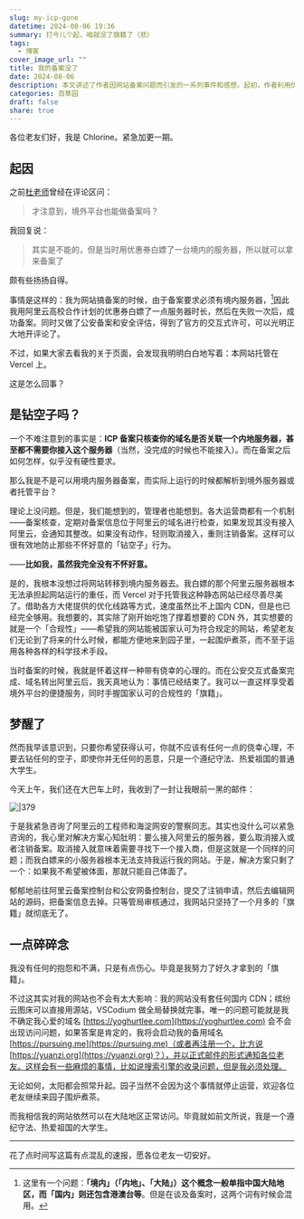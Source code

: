 ```yaml
---
slug: my-icp-gone
datetime: 2024-08-06 19:36
summary: 打今儿个起，咱就没了旗籍了（悲）
tags:
  - 博客
cover_image_url: ""
title: 我的备案没了
date: 2024-08-06
description: 本文讲述了作者因网站备案问题而引发的一系列事件和感想。起初，作者利用优惠券在境内服务器上完成网站备案，但是网站实际托管在Vercel上。但后来收到阿里云的核查和整改通知。面对这一情况，作者选择了注销备案，并分享了这一过程中的无奈和继续网站运营的打算。
categories: 百草园
draft: false
share: true
---
```

各位老友们好，我是 Chlorine。紧急加更一期。

## 起因

之前[杜老师](https://dusays.com)曾经在评论区问：

> 才注意到，境外平台也能做备案吗？

我回复说：

> 其实是不能的，但是当时用优惠券白嫖了一台境内的服务器，所以就可以拿来备案了

颇有些扬扬自得。

事情是这样的：我为网站搞备案的时候，由于备案要求必须有境内服务器，[^1]因此我用阿里云高校合作计划的优惠券白嫖了一点服务器时长，然后在失败一次后，成功备案。同时又做了公安备案和安全评估，得到了官方的交互式许可，可以光明正大地开评论了。

不过，如果大家去看我的关于页面，会发现我明明白白地写着：本网站托管在 Vercel 上。

这是怎么回事？

## 是钻空子吗？

一个不难注意到的事实是：**ICP 备案只核查你的域名是否关联一个内地服务器，甚至都不需要你接入这个服务器**（当然，没完成的时候也不能接入）。而在备案之后如何怎样，似乎没有硬性要求。

那么我是不是可以用境内服务器备案，而实际上运行的时候都解析到境外服务器或者托管平台？

理论上没问题。但是，我们能想到的，管理者也能想到。各大运营商都有一个机制——备案核查，定期对备案信息位于阿里云的域名进行检查，如果发现其没有接入阿里云，会通知其整改。如果没有动作，轻则取消接入，重则注销备案。这样可以很有效地防止那些不怀好意的「钻空子」行为。

——**比如我，虽然我完全没有不怀好意。**

是的，我根本没想过将网站转移到境内服务器去。我白嫖的那个阿里云服务器根本无法承担起网站运行的重任，而 Vercel 对于托管我这种静态网站已经尽善尽美了。借助各方大佬提供的优化线路等方式，速度虽然比不上国内 CDN，但是也已经完全够用。我想要的，其实除了刚开始吃饱了撑着想要的 CDN 外，其实想要的就是一个「合规性」——希望我的网站能被国家认可为符合规定的网站，希望老友们无论到了将来的什么时候，都能方便地来到园子里，一起围炉煮茶，而不至于运用各种各样的科学技术手段。

当时备案的时候，我就是怀着这样一种带有侥幸的心理的。而在公安交互式备案完成、域名转出阿里云后，我天真地认为：事情已经结束了。我可以一直这样享受着境外平台的便捷服务，同时手握国家认可的合规性的「旗籍」。

## 梦醒了

然而我早该意识到，只要你希望获得认可，你就不应该有任何一点的侥幸心理，不要去钻任何的空子，即使你并无任何的恶意，只是一个遵纪守法、热爱祖国的普通大学生。

今天上午，我们还在大巴车上时，我收到了一封让我眼前一黑的邮件：

![|379](https://img.clnya.fun/IMG-20240806190831.avif "该来的总是要来")

于是我紧急咨询了阿里云的工程师和海淀网安的警察同志。其实也没什么可以紧急咨询的，我心里对解决方案心知肚明：要么接入阿里云的服务器，要么取消接入或者注销备案。取消接入就意味着需要寻找下一个接入商，但是这就是一个同样的问题；而我白嫖来的小服务器根本无法支持我运行我的网站。于是，解决方案只剩了一个：如果我不希望被体面，那就只能自己体面了。

郁郁地前往阿里云备案控制台和公安网备控制台，提交了注销申请，然后去编辑网站的源码，把备案信息去掉。只等管局审核通过，我网站只坚持了一个月多的「旗籍」就彻底无了。

## 一点碎碎念

我没有任何的抱怨和不满，只是有点伤心。毕竟是我努力了好久才拿到的「旗籍」。

不过这其实对我的网站也不会有太大影响：我的网站没有套任何国内 CDN；缤纷云图床可以直接用源站，VSCodium 做全局替换就完事。唯一的问题可能就是我不确定我心爱的域名 [https://yoghurtlee.com](https://yoghurtlee.com) 会不会出现访问问题，如果答案是肯定的，我将会启动我的备用域名 [https://pursuing.me](https://pursuing.me)（或者再注册一个，比方说 [https://yuanzi.org](https://yuanzi.org)？），并以正式邮件的形式通知各位老友。这样会有一些麻烦的事情，比如说搜索引擎的收录问题，但是我必须处理。

无论如何，太阳都会照常升起。园子当然不会因为这个事情就停止运营，欢迎各位老友继续来园子围炉煮茶。

而我相信我的网站依然可以在大陆地区正常访问。毕竟就如前文所说，我是一个遵纪守法、热爱祖国的大学生。

---

花了点时间写这篇有点混乱的速报，愿各位老友一切安好。

[^1]: 这里有一个问题：**「境内」（「内地」、「大陆」）这个概念一般单指中国大陆地区，而「国内」则还包含港澳台等**。但是在谈及备案时，这两个词有时候会混用。
